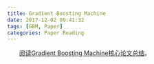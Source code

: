 ```yaml
---
title: Gradient Boosting Machine
date: 2017-12-02 09:41:32
tags: [GBM, Paper]
categories: Paper Reading
---
```

　　[阅读Gradient Boosting Machine核心论文总结][1]。












[1]: /paper/GBM.html
